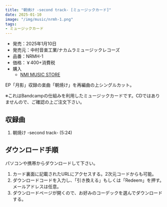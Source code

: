 ```yaml
---
title: "朝焼け -second track- [ミュージックカード]"
date: 2025-01-10
image: "/img/music/nrmh-1.png"
tags:
- ミュージックカード
---
```


- 発売：2025年1月10日
- 発売元：中村音楽工業/ナカムラミュージックレコーズ
- 品番：NRMH-1
- 価格：￥400+消費税
- 購入
    - [NMI MUSIC STORE](https://nmimusic.booth.pm/items/6389085)

EP「月影」収録の楽曲「朝焼け」を再編曲の上シングルカット。

※これはBandcampの仕組みを利用したミュージックカードです。CDではありませんので、ご確認の上ご注文下さい。

## 収録曲
1. 朝焼け -second track- (5:24)

## ダウンロード手順
パソコンや携帯からダウンロードして下さい。

1. カード裏面に記載されたURLにアクセスする。2次元コードからも可能。
2. ダウンロードコードを入力し、「引き換える」もしくは「Redeem」を押す。メールアドレスは任意。
3. ダウンロードページが開くので、お好みのコーデックを選んでダウンロードする。
